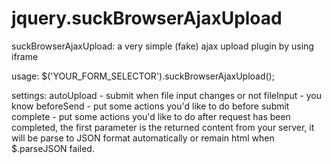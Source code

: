 jquery.suckBrowserAjaxUpload
============================

suckBrowserAjaxUpload: a very simple (fake) ajax upload plugin by using iframe

usage: $('YOUR_FORM_SELECTOR').suckBrowserAjaxUpload();

settings:
    autoUpload - submit when file input changes or not
    fileInput - you know
    beforeSend - put some actions you'd like to do before submit
    complete - put some actions you'd like to do after request has been completed, the first parameter is the returned content from your server, it will be parse to JSON format automatically or remain html when $.parseJSON failed.

